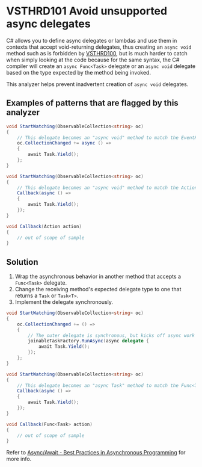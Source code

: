# VSTHRD101 Avoid unsupported async delegates

C# allows you to define async delegates or lambdas and use them in contexts that accept
void-returning delegates, thus creating an `async void` method such as is forbidden by
[VSTHRD100](VSTHRD100.md), but is much harder to catch when simply looking at the code
because for the same syntax, the C# compiler will create an `async Func<Task>` delegate
or an `async void` delegate based on the type expected by the method being invoked.

This analyzer helps prevent inadvertent creation of `async void` delegates. 

## Examples of patterns that are flagged by this analyzer

```csharp
void StartWatching(ObservableCollection<string> oc)
{
    // This delegate becomes an "async void" method to match the EventHandler delegate type.
    oc.CollectionChanged += async () =>
    {
        await Task.Yield();
    };
}

void StartWatching(ObservableCollection<string> oc)
{
    // This delegate becomes an "async void" method to match the Action delegate type.
    Callback(async () =>
    {
        await Task.Yield();
    });
}

void Callback(Action action)
{
    // out of scope of sample
}
```

## Solution

1. Wrap the asynchronous behavior in another method that accepts a `Func<Task>` delegate.
1. Change the receiving method's expected delegate type to one that returns a `Task` or `Task<T>`.
1. Implement the delegate synchronously.

```csharp
void StartWatching(ObservableCollection<string> oc)
{
    oc.CollectionChanged += () =>
    {
        // The outer delegate is synchronous, but kicks off async work via a method that accepts an async delegate.
        joinableTaskFactory.RunAsync(async delegate {
            await Task.Yield();
        });
    };
}

void StartWatching(ObservableCollection<string> oc)
{
    // This delegate becomes an "async Task" method to match the Func<Task> delegate type.
    Callback(async () =>
    {
        await Task.Yield();
    });
}

void Callback(Func<Task> action)
{
    // out of scope of sample
}
```

Refer to [Async/Await - Best Practices in Asynchronous Programming](https://msdn.microsoft.com/en-us/magazine/jj991977.aspx) for more info.
